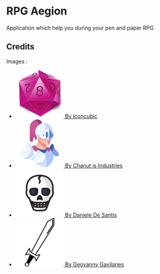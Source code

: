 # RPG Aegion
Application which help you during your pen and paper RPG

## Credits
Images :
- [![d20-128x128.png](images/d20-128x128.png) By iconcubic](http://www.iconarchive.com/show/dnd-dice-icons-by-iconcubic/d20-icon.html)
- [![knight-128.png](images/knight-128.png) By Chanut is Industries](https://www.iconfinder.com/icons/2913116/armor_fantasy_helmet_knight_medieval_paladin_warrior_icon#size=256)
- [![skeleton-128x128.png](images/skeleton-128x128.png) By Daniele De Santis](http://www.myiconfinder.com/icon/skeleton-danger-dead-death-halloween-scary-skull/18185)
- [![sword-128x128.png](images/sword-128x128.png) By Geovanny Gavilanes](https://www.iconfinder.com/icons/707463/creative_line_sword_weapon_icon#size=256)
